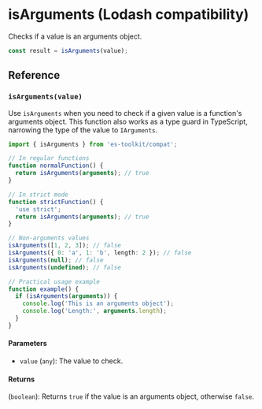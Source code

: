 # isArguments (Lodash compatibility)

Checks if a value is an arguments object.

```typescript
const result = isArguments(value);
```

## Reference

### `isArguments(value)`

Use `isArguments` when you need to check if a given value is a function's arguments object. This function also works as a type guard in TypeScript, narrowing the type of the value to `IArguments`.

```typescript
import { isArguments } from 'es-toolkit/compat';

// In regular functions
function normalFunction() {
  return isArguments(arguments); // true
}

// In strict mode
function strictFunction() {
  'use strict';
  return isArguments(arguments); // true
}

// Non-arguments values
isArguments([1, 2, 3]); // false
isArguments({ 0: 'a', 1: 'b', length: 2 }); // false
isArguments(null); // false
isArguments(undefined); // false

// Practical usage example
function example() {
  if (isArguments(arguments)) {
    console.log('This is an arguments object');
    console.log('Length:', arguments.length);
  }
}
```

#### Parameters

- `value` (`any`): The value to check.

#### Returns

(`boolean`): Returns `true` if the value is an arguments object, otherwise `false`.